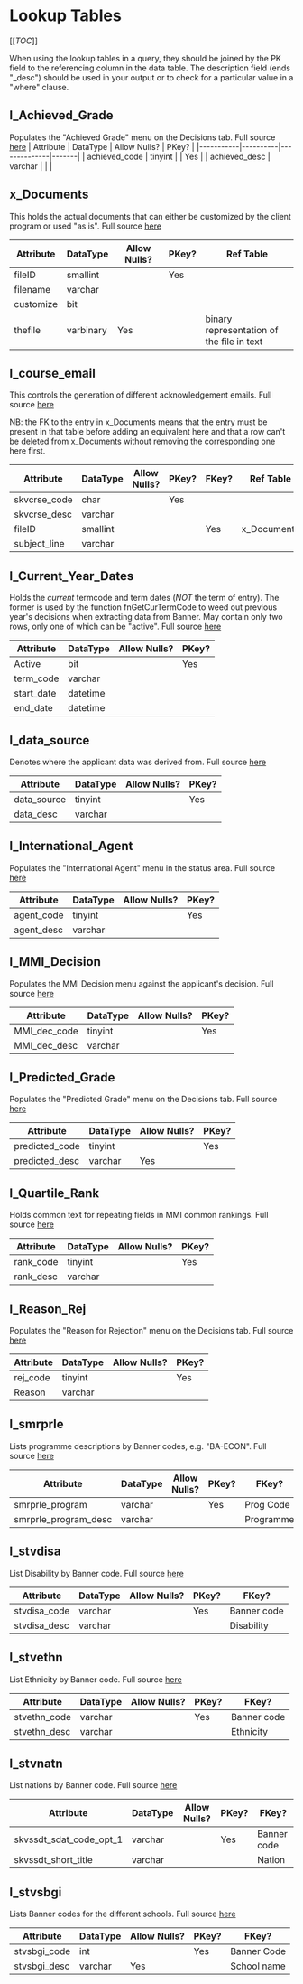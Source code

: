 # Lookup Tables

[[_TOC_]]

When using the lookup tables in a query, they should be joined by the PK field to the referencing column in the data table. The description field (ends "_desc") should be used in your output or to check for a particular value in a "where" clause.

## l_Achieved_Grade

Populates the "Achieved Grade" menu on the Decisions tab. Full source [here](https://universityofleeds.visualstudio.com/FAD/FAD%20Team/_git/FAD-SSDT?path=%2FFAD%2Fdbo%2FTables%2Fl_Achieved_Grade.sql&version=GBmaster)
| Attribute | DataType | Allow Nulls? | PKey? |
|-----------|----------|--------------|-------|
| achieved_code	| tinyint	|  | Yes |
| achieved_desc	| varchar	| |  |

## x_Documents

This holds the actual documents that can either be customized by the client program or used "as is". Full source [here](https://universityofleeds.visualstudio.com/FAD/FAD%20Team/_git/FAD-SSDT?path=%2FFAD%2Fdbo%2FTables%2Fx_Documents.sql&version=GBmaster)

| Attribute | DataType | Allow Nulls? | PKey? | Ref Table |
|-----------|----------|--------------|-------|-------|
| fileID	| smallint	| 	| Yes	| 	|
| filename	| varchar	| 	| 	| 	|
| customize	| bit	| 	| 	| 	|
| thefile	| varbinary	| Yes	| 	| binary representation of<br /> the file in text	|

## l_course_email

This controls the generation of different acknowledgement emails. Full source [here](https://universityofleeds.visualstudio.com/FAD/FAD%20Team/_git/FAD-SSDT?path=%2FFAD%2Fdbo%2FTables%l_course_email.sql&version=GBmaster)

NB: the FK to the entry in x_Documents means that the entry must be present in that table before adding an equivalent here and that a row can't be deleted from x_Documents without 
removing the corresponding one here first.

| Attribute | DataType | Allow Nulls? | PKey? | FKey? | Ref Table |
|-----------|----------|--------------|-------|-------|-------|
| skvcrse_code	| char	| 	| Yes	| 	|  |
| skvcrse_desc	| varchar	| 	| 	| 	|  |
| fileID	| smallint	| 	| 	| Yes	| x_Documents |
| subject_line	| varchar	| 	| 	| 	|  |


## l_Current_Year_Dates

Holds the *current* termcode and term dates (*NOT* the term of entry). The former is used by the function fnGetCurTermCode to weed out previous year's decisions when extracting data from Banner. May contain only two rows, only one of which can be "active". Full source [here](https://universityofleeds.visualstudio.com/FAD/FAD%20Team/_git/FAD-SSDT?path=%2FFAD%2Fdbo%2FTables%2Fl_Current_Year_Dates.sql&version=GBmaster)

| Attribute | DataType | Allow Nulls? | PKey? |
|-----------|----------|--------------|-------|
| Active	| bit	| 	| Yes	| 	|
| term_code	| varchar	| 	| 	| 	|
| start_date	| datetime	| 	| 	| 	|
| end_date	| datetime	| 	| 	| 	|

## l_data_source

Denotes where the applicant data was derived from. Full source [here](https://universityofleeds.visualstudio.com/FAD/FAD%20Team/_git/FAD-SSDT?path=%2FFAD%2Fdbo%2FTables%2Fl_data_source.sql&version=GBmaster)

| Attribute | DataType | Allow Nulls? | PKey? |
|-----------|----------|--------------|-------|
| data_source	| tinyint	| 	| Yes	| 	|
| data_desc	| varchar	| 	| 	| 	|

## l_International_Agent

Populates the "International Agent" menu in the status area. Full source [here](https://universityofleeds.visualstudio.com/FAD/FAD%20Team/_git/FAD-SSDT?path=%2FFAD%2Fdbo%2FTables%2Fl_International_Agent.sql&version=GBmaster)


| Attribute | DataType | Allow Nulls? | PKey? |
|-----------|----------|--------------|-------|
| agent_code	| tinyint	|  | Yes |  |
| agent_desc	| varchar	|  |  |  |

## l_MMI_Decision

Populates the MMI Decision menu against the applicant's decision. Full source [here](https://universityofleeds.visualstudio.com/FAD/FAD%20Team/_git/FAD-SSDT?path=%2FFAD%2Fdbo%2FTables%2Fl_MMI_Decision.sql&version=GBmaster)


| Attribute | DataType | Allow Nulls? | PKey? |
|-----------|----------|--------------|-------|
| MMI_dec_code	| tinyint	| 	| Yes	|
| MMI_dec_desc	| varchar	| 	| 	| 

## l_Predicted_Grade

Populates the "Predicted Grade" menu on the Decisions tab. Full source [here](https://universityofleeds.visualstudio.com/FAD/FAD%20Team/_git/FAD-SSDT?path=%2FFAD%2Fdbo%2FTables%2Fl_Predicted_Grade.sql&version=GBmaster)


| Attribute | DataType | Allow Nulls? | PKey? |
|-----------|----------|--------------|-------|
| predicted_code	| tinyint	|  | Yes |  |
| predicted_desc	| varchar	| Yes |  |  |


## l_Quartile_Rank

Holds common text for repeating fields in MMI common rankings. Full source [here](https://universityofleeds.visualstudio.com/FAD/FAD%20Team/_git/FAD-SSDT?path=%2FFAD%2Fdbo%2FTables%2Fl_Quartile_Rank.sql&version=GBmaster)


| Attribute | DataType | Allow Nulls? | PKey? |
|-----------|----------|--------------|-------|
| rank_code	| tinyint	| 	| Yes	|
| rank_desc	| varchar	| 	| 	|

## l_Reason_Rej

Populates the "Reason for Rejection" menu on the Decisions tab. Full source [here](https://universityofleeds.visualstudio.com/FAD/FAD%20Team/_git/FAD-SSDT?path=%2FFAD%2Fdbo%2FTables%2Fl_Reason_Rej.sql&version=GBmaster)


| Attribute | DataType | Allow Nulls? | PKey? |
|-----------|----------|--------------|-------|
| rej_code	| tinyint	|  | Yes |  |
| Reason	| varchar	| |  |  |

## l_smrprle

Lists programme descriptions by Banner codes, e.g. "BA-ECON". Full source [here](https://universityofleeds.visualstudio.com/FAD/FAD%20Team/_git/FAD-SSDT?path=%2FFAD%2Fdbo%2FTables%2Fl_smrprle.sql&version=GBmaster)

| Attribute | DataType | Allow Nulls? | PKey? | FKey? | 
|-----------|----------|--------------|-------|-------|
| smrprle_program	| varchar	|  | Yes | Prog Code |
| smrprle_program_desc	| varchar	|  |  | Programme |

## l_stvdisa

List Disability by Banner code. Full source [here](https://universityofleeds.visualstudio.com/FAD/FAD%20Team/_git/FAD-SSDT?path=%2FFAD%2Fdbo%2FTables%2Fl_stvdisa.sql&version=GBmaster)

| Attribute | DataType | Allow Nulls? | PKey? | FKey? | 
|-----------|----------|--------------|-------|-------|
| stvdisa_code| varchar	|  | Yes | Banner code |
| stvdisa_desc| varchar	|  |  | Disability |

## l_stvethn

List Ethnicity by Banner code. Full source [here](https://universityofleeds.visualstudio.com/FAD/FAD%20Team/_git/FAD-SSDT?path=%2FFAD%2Fdbo%2FTables%2Fl_stvethn.sql&version=GBmaster)

| Attribute | DataType | Allow Nulls? | PKey? | FKey? | 
|-----------|----------|--------------|-------|-------|
| stvethn_code| varchar	|  | Yes | Banner code |
| stvethn_desc| varchar	|  |  | Ethnicity|

## l_stvnatn

List nations by Banner code. Full source [here](https://universityofleeds.visualstudio.com/FAD/FAD%20Team/_git/FAD-SSDT?path=%2FFAD%2Fdbo%2FTables%2Fl_stvnatn.sql&version=GBmaster)

| Attribute | DataType | Allow Nulls? | PKey? | FKey? | 
|-----------|----------|--------------|-------|-------|
| skvssdt_sdat_code_opt_1	| varchar	|  | Yes | Banner code |
| skvssdt_short_title	| varchar	|  |  | Nation |

## l_stvsbgi

Lists Banner codes for the different schools. Full source [here](https://universityofleeds.visualstudio.com/FAD/FAD%20Team/_git/FAD-SSDT?path=%2FFAD%2Fdbo%2FTables%2Fl_stvsbgi.sql&version=GBmaster)

| Attribute | DataType | Allow Nulls? | PKey? | FKey? | 
|-----------|----------|--------------|-------|-------|
| stvsbgi_code	| int	|  | Yes | Banner Code |
| stvsbgi_desc	| varchar	| Yes |  | School name |
